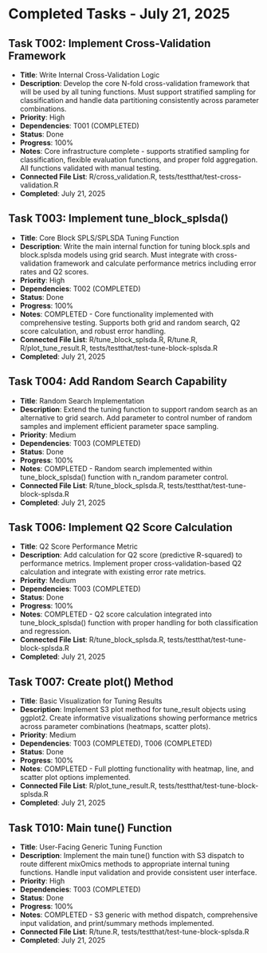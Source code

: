 # Completed Tasks - July 21, 2025

## Task T002: Implement Cross-Validation Framework

- **Title**: Write Internal Cross-Validation Logic
- **Description**: Develop the core N-fold cross-validation framework that will be used by all tuning functions. Must support stratified sampling for classification and handle data partitioning consistently across parameter combinations.
- **Priority**: High
- **Dependencies**: T001 (COMPLETED)
- **Status**: Done
- **Progress**: 100%
- **Notes**: Core infrastructure complete - supports stratified sampling for classification, flexible evaluation functions, and proper fold aggregation. All functions validated with manual testing.
- **Connected File List**: R/cross_validation.R, tests/testthat/test-cross-validation.R
- **Completed**: July 21, 2025

## Task T003: Implement tune_block_splsda()

- **Title**: Core Block SPLS/SPLSDA Tuning Function
- **Description**: Write the main internal function for tuning block.spls and block.splsda models using grid search. Must integrate with cross-validation framework and calculate performance metrics including error rates and Q2 scores.
- **Priority**: High
- **Dependencies**: T002 (COMPLETED)
- **Status**: Done
- **Progress**: 100%
- **Notes**: COMPLETED - Core functionality implemented with comprehensive testing. Supports both grid and random search, Q2 score calculation, and robust error handling.
- **Connected File List**: R/tune_block_splsda.R, R/tune.R, R/plot_tune_result.R, tests/testthat/test-tune-block-splsda.R
- **Completed**: July 21, 2025

## Task T004: Add Random Search Capability

- **Title**: Random Search Implementation
- **Description**: Extend the tuning function to support random search as an alternative to grid search. Add parameter to control number of random samples and implement efficient parameter space sampling.
- **Priority**: Medium
- **Dependencies**: T003 (COMPLETED)
- **Status**: Done
- **Progress**: 100%
- **Notes**: COMPLETED - Random search implemented within tune_block_splsda() function with n_random parameter control.
- **Connected File List**: R/tune_block_splsda.R, tests/testthat/test-tune-block-splsda.R
- **Completed**: July 21, 2025

## Task T006: Implement Q2 Score Calculation

- **Title**: Q2 Score Performance Metric
- **Description**: Add calculation for Q2 score (predictive R-squared) to performance metrics. Implement proper cross-validation-based Q2 calculation and integrate with existing error rate metrics.
- **Priority**: Medium
- **Dependencies**: T003 (COMPLETED)
- **Status**: Done
- **Progress**: 100%
- **Notes**: COMPLETED - Q2 score calculation integrated into tune_block_splsda() function with proper handling for both classification and regression.
- **Connected File List**: R/tune_block_splsda.R, tests/testthat/test-tune-block-splsda.R
- **Completed**: July 21, 2025

## Task T007: Create plot() Method

- **Title**: Basic Visualization for Tuning Results
- **Description**: Implement S3 plot method for tune_result objects using ggplot2. Create informative visualizations showing performance metrics across parameter combinations (heatmaps, scatter plots).
- **Priority**: Medium
- **Dependencies**: T003 (COMPLETED), T006 (COMPLETED)
- **Status**: Done
- **Progress**: 100%
- **Notes**: COMPLETED - Full plotting functionality with heatmap, line, and scatter plot options implemented.
- **Connected File List**: R/plot_tune_result.R, tests/testthat/test-tune-block-splsda.R
- **Completed**: July 21, 2025

## Task T010: Main tune() Function

- **Title**: User-Facing Generic Tuning Function
- **Description**: Implement the main tune() function with S3 dispatch to route different mixOmics methods to appropriate internal tuning functions. Handle input validation and provide consistent user interface.
- **Priority**: High
- **Dependencies**: T003 (COMPLETED)
- **Status**: Done
- **Progress**: 100%
- **Notes**: COMPLETED - S3 generic with method dispatch, comprehensive input validation, and print/summary methods implemented.
- **Connected File List**: R/tune.R, tests/testthat/test-tune-block-splsda.R
- **Completed**: July 21, 2025
